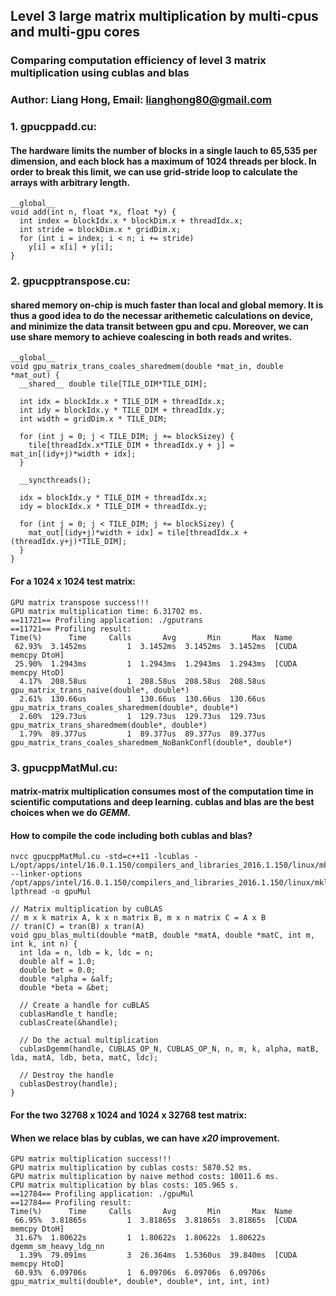 ## Level 3 large matrix multiplication by multi-cpus and multi-gpu cores
### Comparing computation efficiency of level 3 matrix multiplication using cublas and blas
### Author: Liang Hong, Email: lianghong80@gmail.com

### 1. gpucppadd.cu:
#### The hardware limits the number of blocks in a single lauch to 65,535 per dimension, and each block has a maximum of 1024 threads per block. In order to break this limit, we can use grid-stride loop to calculate the arrays with arbitrary length.
```
__global__
void add(int n, float *x, float *y) {
  int index = blockIdx.x * blockDim.x + threadIdx.x;
  int stride = blockDim.x * gridDim.x;
  for (int i = index; i < n; i += stride)
    y[i] = x[i] + y[i];
}
```

### 2. gpucpptranspose.cu:
#### shared memory on-chip is much faster than local and global memory. It is thus a good idea to do the necessar arithemetic calculations on device, and minimize the data transit between gpu and cpu. Moreover, we can use share memory to achieve coalescing in both reads and writes. 
```
__global__
void gpu_matrix_trans_coales_sharedmem(double *mat_in, double *mat_out) {
  __shared__ double tile[TILE_DIM*TILE_DIM];

  int idx = blockIdx.x * TILE_DIM + threadIdx.x;
  int idy = blockIdx.y * TILE_DIM + threadIdx.y;
  int width = gridDim.x * TILE_DIM;

  for (int j = 0; j < TILE_DIM; j += blockSizey) {
    tile[threadIdx.x*TILE_DIM + threadIdx.y + j] = mat_in[(idy+j)*width + idx];
  }

  __syncthreads();

  idx = blockIdx.y * TILE_DIM + threadIdx.x;
  idy = blockIdx.x * TILE_DIM + threadIdx.y;

  for (int j = 0; j < TILE_DIM; j += blockSizey) {
    mat_out[(idy+j)*width + idx] = tile[threadIdx.x + (threadIdx.y+j)*TILE_DIM];
  }
}

```
#### For a 1024 x 1024 test matrix:
```
GPU matrix transpose success!!!
GPU matrix multiplication time: 6.31702 ms.
==11721== Profiling application: ./gputrans
==11721== Profiling result:
Time(%)      Time     Calls       Avg       Min       Max  Name
 62.93%  3.1452ms         1  3.1452ms  3.1452ms  3.1452ms  [CUDA memcpy DtoH]
 25.90%  1.2943ms         1  1.2943ms  1.2943ms  1.2943ms  [CUDA memcpy HtoD]
  4.17%  208.58us         1  208.58us  208.58us  208.58us  gpu_matrix_trans_naive(double*, double*)
  2.61%  130.66us         1  130.66us  130.66us  130.66us  gpu_matrix_trans_coales_sharedmem(double*, double*)
  2.60%  129.73us         1  129.73us  129.73us  129.73us  gpu_matrix_trans_sharedmem(double*, double*)
  1.79%  89.377us         1  89.377us  89.377us  89.377us  gpu_matrix_trans_coales_sharedmem_NoBankConfl(double*, double*)
```

### 3. gpucppMatMul.cu:
#### matrix-matrix multiplication consumes most of the computation time in scientific computations and deep learning. cublas and blas are the best choices when we do **_GEMM_**. 
#### How to compile the code including both cublas and blas?
```
nvcc gpucppMatMul.cu -std=c++11 -lcublas -L/opt/apps/intel/16.0.1.150/compilers_and_libraries_2016.1.150/linux/mkl/lib/intel64 --linker-options /opt/apps/intel/16.0.1.150/compilers_and_libraries_2016.1.150/linux/mkl/lib/intel64/libmkl_intel_lp64.a,/opt/apps/intel/16.0.1.150/compilers_and_libraries_2016.1.150/linux/mkl/lib/intel64/libmkl_sequential.a,/opt/apps/intel/16.0.1.150/compilers_and_libraries_2016.1.150/linux/mkl/lib/intel64/libmkl_core.a,-lpthread -o gpuMul
```
```
// Matrix multiplication by cuBLAS
// m x k matrix A, k x n matrix B, m x n matrix C = A x B
// tran(C) = tran(B) x tran(A)
void gpu_blas_multi(double *matB, double *matA, double *matC, int m, int k, int n) {
  int lda = n, ldb = k, ldc = n;
  double alf = 1.0;
  double bet = 0.0;
  double *alpha = &alf;
  double *beta = &bet;

  // Create a handle for cuBLAS
  cublasHandle_t handle;
  cublasCreate(&handle);

  // Do the actual multiplication
  cublasDgemm(handle, CUBLAS_OP_N, CUBLAS_OP_N, n, m, k, alpha, matB, lda, matA, ldb, beta, matC, ldc);

  // Destroy the handle
  cublasDestroy(handle);
}
```
#### For the two 32768 x 1024 and 1024 x 32768 test matrix:
#### When we relace blas by cublas, we can have **_x20_** improvement.
```
GPU matrix multiplication success!!!
GPU matrix multiplication by cublas costs: 5870.52 ms.
GPU matrix multiplication by naive method costs: 10011.6 ms.
CPU matrix multiplication by blas costs: 105.965 s.
==12784== Profiling application: ./gpuMul
==12784== Profiling result:
Time(%)      Time     Calls       Avg       Min       Max  Name
 66.95%  3.81865s         1  3.81865s  3.81865s  3.81865s  [CUDA memcpy DtoH]
 31.67%  1.80622s         1  1.80622s  1.80622s  1.80622s  dgemm_sm_heavy_ldg_nn
  1.39%  79.091ms         3  26.364ms  1.5360us  39.840ms  [CUDA memcpy HtoD]
 60.93%  6.09706s         1  6.09706s  6.09706s  6.09706s  gpu_matrix_multi(double*, double*, double*, int, int, int)
```
